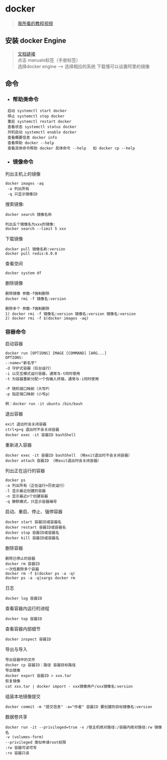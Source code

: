 # docker 
> [我所看的教程视频](https://www.bilibili.com/video/BV1gr4y1U7CY?p=16&spm_id_from=pageDriver&vd_source=5f9dd98cc38ec92331fce4fe26d34760)
## 安装 docker Engine
> [文档链接](https://docs.docker.com/)   
> 点击 manuals标签（手册标签）  
> 选择docker engine --> 选择相应的系统
> 下载慢可以设置阿里的镜像
## 命令  
- ### 帮助类命令  
```
 启动 systemctl start docker  
 停止 systemctl stop docker  
 重启 systemctl restart docker  
 查看状态 systemctl status docker  
 开机启动 systemctl enable docker  
 查看概要信息 docker info  
 查看帮助 docker --help
 查看具体命令帮助 docker 具体命令 --help   如 docker cp --help
```
  
- ### 镜像命令
列出主机上的镜像
```
docker images -aq
 -a 列出所有  
 -q 只显示镜像ID  
```

搜索镜像:
```
docker search 镜像名称 
 
列出五个镜像名为xxx的镜像: 
docker search --limit 5 xxx  
 ```
下载镜像
```
docker pull 镜像名称:version  
docker pull redis:6.0.0
```
查看空间
```
docker system df 
```
删除镜像
```
删除镜像 参数-f强制删除 
docker rmi -f 镜像名:version   
 
删除多个 参数-f强制删除 
1) docker rmi -f 镜像名:version 镜像名:version 镜像名:version  
2) docker rmi -f $(docker images -aq)
```
### 容器命令
启动容器
```
docker run [OPTIONS] IMAGE [COMMAND] [ARG...]
OPTIONS:
--name="新名字"
-d 守护式容器（后台运行）
-i 以交互模式运行容器，通常与-t同时使用
-t 为容器重新分配一个伪输入终端，通常与-i同时使用

-P 随机端口映射（大写P）
-p 指定端口映射（小写p）

例：docker run -it ubuntu /bin/bash
```
退出容器
```
exit 退出时会关闭容器
ctrl+p+q 退出时不会关闭容器
docker exec -it 容器ID bashShell
```
重新进入容器
```
docker exec -it 容器ID bashShell （用exit退出时不会关闭容器）
docker attach 容器ID （用exit退出时会关闭容器）
```
列出正在运行的容器
```
docker ps
-a 列出所有（正在运行+历史运行）
-l 显示最近创建的容器
-n 显示最近n个创建容器
-q 静默模式，只显示容器编号
```
启动、重启、停止、强停容器
```
docker start 容器ID或容器名
docker restart 容器ID或容器名
docker stop 容器ID或容器名
docker kill 容器ID或容器名
```
删除容器
```
删除已停止的容器
docker rm 容器ID
一次性删除多个容器
docker rm -f $(docker ps -a -q)
docker ps -a -q|xargs docker rm
```
日志
```
docker log 容器ID
```
查看容器内运行的进程
```
docker top 容器ID
```
查看容器内部细节
```
docker inspect 容器ID
```
导出与导入
```
导出容器中的文件
docker cp 容器ID：路径 容器目标路径
导出镜像
docker export 容器ID > xxx.tar
恢复镜像
cat xxx.tar | docker import - xxx镜像用户/xxx镜像名:version
```
组装本地镜像提交
```
docker commit -m "提交信息" -a="作者" 容器ID 要创建的目标镜像名:version
```

数据卷共享
```
docker run -it --privileged=true -v /宿主机绝对路径:/容器内绝对路径:rw 镜像名
-v (volumes-form)
--privileged 类似申请root权限
:rw 容器可读可写
:ro 容器只读
```

